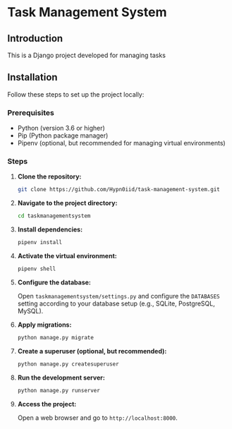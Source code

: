 # Task Management System

## Introduction

This is a Django project developed for managing tasks

## Installation

Follow these steps to set up the project locally:

### Prerequisites

- Python (version 3.6 or higher)
- Pip (Python package manager)
- Pipenv (optional, but recommended for managing virtual environments)

### Steps

1. **Clone the repository:**

    ```bash
    git clone https://github.com/Hypn0iid/task-management-system.git
    ```

2. **Navigate to the project directory:**

    ```bash
    cd taskmanagementsystem
    ```

3. **Install dependencies:**

    ```bash
    pipenv install
    ```

4. **Activate the virtual environment:**

    ```bash
    pipenv shell
    ```

5. **Configure the database:**

    Open `taskmanagementsystem/settings.py` and configure the `DATABASES` setting according to your database setup (e.g., SQLite, PostgreSQL, MySQL).

6. **Apply migrations:**

    ```bash
    python manage.py migrate
    ```

7. **Create a superuser (optional, but recommended):**

    ```bash
    python manage.py createsuperuser
    ```

8. **Run the development server:**

    ```bash
    python manage.py runserver
    ```

9. **Access the project:**

    Open a web browser and go to `http://localhost:8000`.